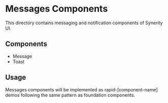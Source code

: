 # Messages Components

This directory contains messaging and notification components of Synerity UI.

## Components
- Message
- Toast

## Usage
Messages components will be implemented as rapid-[component-name] demos following the same pattern as foundation components.
